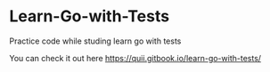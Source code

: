 # Learn-Go-with-Tests
Practice code while studing learn go with tests

You can check it out here https://quii.gitbook.io/learn-go-with-tests/
